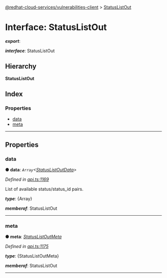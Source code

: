 [@redhat-cloud-services/vulnerabilities-client](../README.md) > [StatusListOut](../interfaces/statuslistout.md)

# Interface: StatusListOut

*__export__*: 

*__interface__*: StatusListOut

## Hierarchy

**StatusListOut**

## Index

### Properties

* [data](statuslistout.md#data)
* [meta](statuslistout.md#meta)

---

## Properties

<a id="data"></a>

###  data

**● data**: *`Array`<[StatusListOutData](statuslistoutdata.md)>*

*Defined in [api.ts:1169](https://github.com/RedHatInsights/javascript-clients/blob/master/packages/vulnerabilities/git-api/api.ts#L1169)*

List of available status/status\_id pairs.

*__type__*: {Array}

*__memberof__*: StatusListOut

___
<a id="meta"></a>

###  meta

**● meta**: *[StatusListOutMeta](statuslistoutmeta.md)*

*Defined in [api.ts:1175](https://github.com/RedHatInsights/javascript-clients/blob/master/packages/vulnerabilities/git-api/api.ts#L1175)*

*__type__*: {StatusListOutMeta}

*__memberof__*: StatusListOut

___

